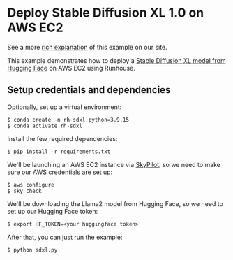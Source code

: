 # Deploy Stable Diffusion XL 1.0 on AWS EC2

See a more [rich explanation](https://www.run.house/examples/stable-diffusion-xl-on-aws-ec2)
of this example on our site.

This example demonstrates how to deploy a
[Stable Diffusion XL model from Hugging Face](https://huggingface.co/stabilityai/stable-diffusion-xl-base-1.0)
on AWS EC2 using Runhouse.

## Setup credentials and dependencies

Optionally, set up a virtual environment:
```shell
$ conda create -n rh-sdxl python=3.9.15
$ conda activate rh-sdxl
```
Install the few required dependencies:
```shell
$ pip install -r requirements.txt
```

We'll be launching an AWS EC2 instance via [SkyPilot](https://github.com/skypilot-org/skypilot), so we need to
make sure our AWS credentials are set up:
```shell
$ aws configure
$ sky check
```
We'll be downloading the Llama2 model from Hugging Face, so we need to set up our Hugging Face token:
```shell
$ export HF_TOKEN=<your huggingface token>
```

After that, you can just run the example:
```shell
$ python sdxl.py
```
